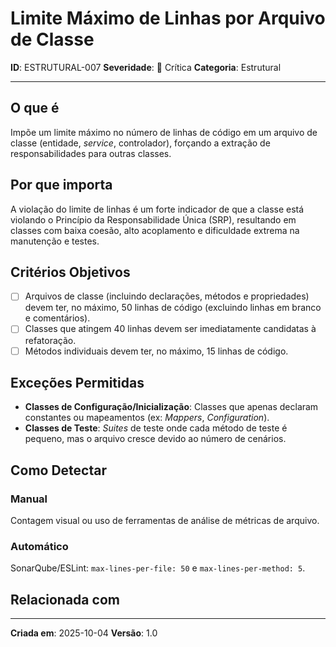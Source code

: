 # Limite Máximo de Linhas por Arquivo de Classe

**ID**: ESTRUTURAL-007
**Severidade**: 🔴 Crítica
**Categoria**: Estrutural

---

## O que é

Impõe um limite máximo no número de linhas de código em um arquivo de classe (entidade, *service*, controlador), forçando a extração de responsabilidades para outras classes.

## Por que importa

A violação do limite de linhas é um forte indicador de que a classe está violando o Princípio da Responsabilidade Única (SRP), resultando em classes com baixa coesão, alto acoplamento e dificuldade extrema na manutenção e testes.

## Critérios Objetivos

- [ ] Arquivos de classe (incluindo declarações, métodos e propriedades) devem ter, no máximo, 50 linhas de código (excluindo linhas em branco e comentários).
- [ ] Classes que atingem 40 linhas devem ser imediatamente candidatas à refatoração.
- [ ] Métodos individuais devem ter, no máximo, 15 linhas de código.

## Exceções Permitidas

- **Classes de Configuração/Inicialização**: Classes que apenas declaram constantes ou mapeamentos (ex: *Mappers*, *Configuration*).
- **Classes de Teste**: *Suites* de teste onde cada método de teste é pequeno, mas o arquivo cresce devido ao número de cenários.

## Como Detectar

### Manual

Contagem visual ou uso de ferramentas de análise de métricas de arquivo.

### Automático

SonarQube/ESLint: `max-lines-per-file: 50` e `max-lines-per-method: 5`.

## Relacionada com


---

**Criada em**: 2025-10-04
**Versão**: 1.0
